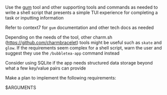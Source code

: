 Use the [gum](https://github.com/charmbracelet/gum) tool and other supporting tools and commands as needed to write a shell script that presents a simple TUI experience for completing a task or inputting information

Refer to context7 for `gum` documentation and other tech docs as needed

Depending on the needs of the tool, other charm.sh (https://github.com/charmbracelet) tools might be useful such as `skate` and `glow`. If the requirements seem complex for a shell script, warn the user and suggest they use the `/bubbletea-app` command instead

Consider using SQLite if the app needs structured data storage beyond what a few key/value pairs can provide 

Make a plan to implement the following requirements:

$ARGUMENTS

